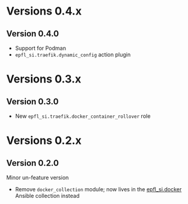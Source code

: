 # Versions 0.4.x

## Version 0.4.0

- Support for Podman
- `epfl_si.traefik.dynamic_config` action plugin

# Versions 0.3.x

## Version 0.3.0

- New `epfl_si.traefik.docker_container_rollover` role

# Versions 0.2.x

## Version 0.2.0

Minor un-feature version

- Remove `docker_collection` module; now lives in the [epfl_si.docker](https://galaxy.ansible.com/epfl_si/docker) Ansible collection instead
